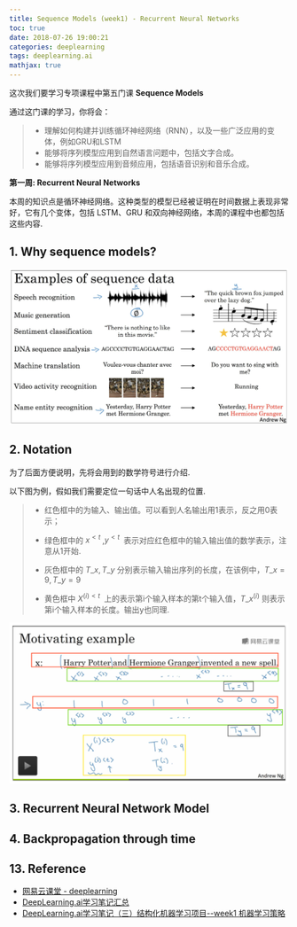 ```yaml
---
title: Sequence Models (week1) - Recurrent Neural Networks
toc: true
date: 2018-07-26 19:00:21
categories: deeplearning
tags: deeplearning.ai
mathjax: true
---
```


<script type="text/x-mathjax-config">
  MathJax.Hub.Config({
    extensions: ["tex2jax.js"],
    jax: ["input/TeX"],
    tex2jax: {
      inlineMath: [ ['$','$'], ['\\(','\\)'] ],
      displayMath: [ ['$$','$$']],
      processEscapes: true
    }
  });
</script>
<script type="text/javascript" src="https://cdn.mathjax.org/mathjax/latest/MathJax.js?config=TeX-AMS_HTML,http://myserver.com/MathJax/config/local/local.js">
</script>

这次我们要学习专项课程中第五门课 **Sequence Models**

通过这门课的学习，你将会：

> - 理解如何构建并训练循环神经网络（RNN），以及一些广泛应用的变体，例如GRU和LSTM
> - 能够将序列模型应用到自然语言问题中，包括文字合成。
> - 能够将序列模型应用到音频应用，包括语音识别和音乐合成。

**第一周:  Recurrent Neural Networks**

本周的知识点是循环神经网络。这种类型的模型已经被证明在时间数据上表现非常好，它有几个变体，包括 LSTM、GRU 和双向神经网络，本周的课程中也都包括这些内容.

<!-- more -->

## 1. Why sequence models?

<img src="/images/deeplearning/C5W1-1_1.png" width="700" />

## 2. Notation

为了后面方便说明，先将会用到的数学符号进行介绍.

以下图为例，假如我们需要定位一句话中人名出现的位置.

> - 红色框中的为输入、输出值。可以看到人名输出用1表示，反之用0表示；
> - 绿色框中的 $x^{< t \>}$,$y^{< t \>}$ 表示对应红色框中的输入输出值的数学表示，注意从1开始.
> - 灰色框中的 $T\_x,T\_y$ 分别表示输入输出序列的长度，在该例中，$T\_x=9,T\_y=9$
> 
> - 黄色框中 $X^{(i)< t \>}$ 上的表示第i个输入样本的第t个输入值，$T\_x^{ (i) }$ 则表示第i个输入样本的长度。输出y也同理.

<img src="/images/deeplearning/C5W1-2_1.png" width="700" />

## 3. Recurrent Neural Network Model

## 4. Backpropagation through time

## 13. Reference

- [网易云课堂 - deeplearning][1]
- [DeepLearning.ai学习笔记汇总][4]
- [DeepLearning.ai学习笔记（三）结构化机器学习项目--week1 机器学习策略][5]

[1]: https://study.163.com/my#/smarts
[2]: https://daniellaah.github.io/2017/deeplearning-ai-Improving-Deep-Neural-Networks-week1.html
[3]: https://www.coursera.org/specializations/deep-learning
[4]: http://www.cnblogs.com/marsggbo/p/7470989.html
[5]: http://www.cnblogs.com/marsggbo/p/7681619.html

